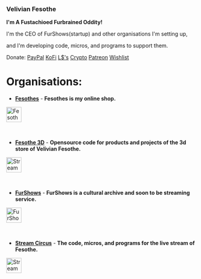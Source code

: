 ### Velivian Fesothe
<b>I'm A Fustachioed Furbrained Oddity!</b>

<p>I'm the CEO of FurShows(startup) and other organisations I'm setting up,</p>
<p>and I'm developing code, micros, and programs to support them.</p>

Donate: <a href="https://paypal.me/fesothe">PayPal</a> <a href="https://ko-fi.com/fesothe">KoFi</a> <a href="https://my.secondlife.com/steampunk.gears">L$'s</a> <a href="https://fesothe.crypto">Crypto</a> <a href="https://www.patreon.com/Fesothe">Patreon</a> <a href="https://wishlist.fesothe.com/">Wishlist</a>


<h1>Organisations:</h1>

* <b><a href="https://github.com/Fesothes">Fesothes</a></b> - <b>Fesothes is my online shop.</b>

<a href="https://github.com/Fesothes">
  <img src="https://avatars.githubusercontent.com/u/86520759?s=400&u=0f94ffb083162606c134d012d24bb21ec6da104f&v=4" alt="Fesothes Logo" style="width:40px;height:40px;">
</a>

&nbsp;

* <b><a href="https://github.com/Fesothe3D">Fesothe 3D</b></a> - <b>Opensource code for products and projects of the 3d store of Velivian Fesothe.</b>

<a href="https://github.com/Fesothe3D">
  <img src="https://avatars.githubusercontent.com/u/61714751?s=200&v=4" alt="Stream Circus Logo" style="width:40px;height:40px;">
</a>

&nbsp;

* <b><a href="https://github.com/FurShows">FurShows</a></b> - <b>FurShows is a cultural archive and soon to be streaming service.</b>

<a href="https://github.com/FurShows">
  <img src="https://avatars.githubusercontent.com/u/80177700?s=400&u=4a3e0340bac47b042986c2bcad06850cc26f9f7d&v=4" alt="FurShows Logo" style="width:40px;height:40px;">
</a>

&nbsp;

* <b><a href="https://github.com/StreamCircus">Stream Circus</b></a> - <b>The code, micros, and programs for the live stream of Fesothe.</b>

<a href="https://github.com/StreamCircus">
  <img src="https://avatars.githubusercontent.com/u/86520759?s=400&u=0f94ffb083162606c134d012d24bb21ec6da104f&v=4" alt="Stream Circus Logo" style="width:40px;height:40px;">
</a>
